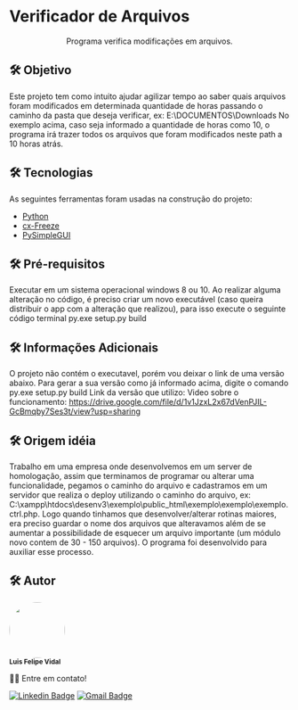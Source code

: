 # Verificador de Arquivos
<p align="center">
    Programa verifica modificações em arquivos.
</p>

## **🛠 Objetivo**
Este projeto tem como intuito ajudar agilizar tempo ao saber quais arquivos foram modificados em determinada quantidade de horas passando o caminho da pasta que deseja verificar, ex: E:\DOCUMENTOS\Downloads
No exemplo acima, caso seja informado a quantidade de horas como 10, o programa irá trazer todos os arquivos que foram modificados neste path a 10 horas atrás.

## **🛠 Tecnologias**
As seguintes ferramentas foram usadas na construção do projeto:
- [Python](https://www.python.org/)
- [cx-Freeze](https://pypi.org/project/cx-Freeze/)
- [PySimpleGUI](https://pypi.org/project/PySimpleGUI/)

## **🛠 Pré-requisitos**
Executar em um sistema operacional windows 8 ou 10.
Ao realizar alguma alteração no código, é preciso criar um novo executável (caso queira distribuir o app com a alteração que realizou), para isso execute o seguinte código terminal py.exe setup.py build

## **🛠 Informações Adicionais**
O projeto não contém o executavel, porém vou deixar o link de uma versão abaixo. Para gerar a sua versão como já informado acima, digite o comando py.exe setup.py build
Link da versão que utilizo: 
Video sobre o funcionamento: https://drive.google.com/file/d/1v1JzxL2x67dVenPJIL-GcBmqby7Ses3t/view?usp=sharing

## **🛠 Origem idéia**
Trabalho em uma empresa onde desenvolvemos em um server de homologação, assim que terminamos de programar ou alterar uma funcionalidade, pegamos o caminho do arquivo e cadastramos em um servidor que realiza o deploy utilizando o caminho do arquivo, ex: C:\xampp\htdocs\desenv3\exemplo\public_html\exemplo\exemplo\exemplo.ctrl.php.
Logo quando tinhamos que desenvolver/alterar rotinas maiores, era preciso guardar o nome dos arquivos que alteravamos além de se aumentar  a possibilidade de esquecer um arquivo importante (um módulo novo contem de 30 - 150 arquivos).
O programa foi desenvolvido para auxiliar esse processo.

## **🛠 Autor**
 <img style="border-radius: 50%;" src="https://avatars.githubusercontent.com/u/67032535?v=4" width="100px;" alt=""/>
 <br />
 <sub><b>Luis Felipe Vidal</b></sub>

👋🏽 Entre em contato!

[![Linkedin Badge](https://img.shields.io/badge/-Luis-blue?style=flat-square&logo=Linkedin&logoColor=white&link=https://www.linkedin.com/in/luis-felipe-v-b60495120/)](https://www.linkedin.com/in/luis-felipe-v-b60495120/) 
[![Gmail Badge](https://img.shields.io/badge/-luisvidal.felipe@gmail.com-c14438?style=flat-square&logo=Gmail&logoColor=white&link=mailto:luisvidal.felipe@gmail.com)](mailto:luisvidal.felipe@gmail.com)
